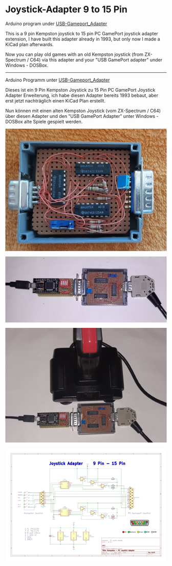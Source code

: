 # Joystick-Adapter 9 to  15 Pin

Arduino program under [USB-Gameport_Adapter](https://github.com/necroware/gameport-adapter)

This is a 9 pin Kempston joystick to 15 pin PC GamePort joystick adapter extension,
I have built this adapter already in 1993, but only now I made a KiCad plan afterwards.

Now you can play old games with an old Kempston joystick (from ZX-Spectrum / C64) via this adapter and your "USB GamePort adapter" under Windows - DOSBox.

- - -

Arduino Programm unter [USB-Gameport_Adapter](https://github.com/necroware/gameport-adapter)

Dieses ist ein 9 Pin Kempston Joystick zu 15 Pin PC GamePort Joystick Adapter Erweiterung, 
ich habe diesen Adapter bereits 1993 bebaut, aber erst jetzt nachträglich einen KiCad Plan erstellt.

Nun können mit einen alten Kempston Joystick (vom ZX-Spectrum / C64) über diesen Adapter und den "USB GamePort Adapter" unter Windows - DOSBox alte Spiele gespielt werden.

![USB-Gameport_Adapter_01](./USB-Gameport_Adapter_01.jpg)

![USB-Gameport_Adapter_02](./USB-Gameport_Adapter_02.jpg)

![USB-Gameport_Adapter_03](./USB-Gameport_Adapter_03.jpg)

![USB-Gameport_Adapter_04](./Joystick-Adapter_9-15Pin_Schematic.jpg)
